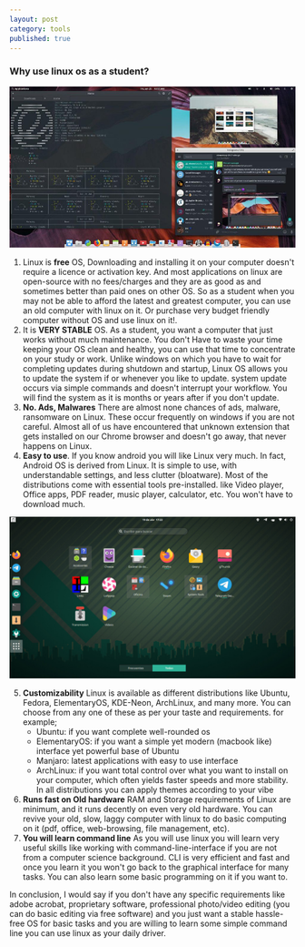 ```yaml
---
layout: post
category: tools
published: true
---
```


### Why use linux os as a student?

![Forbes-elementaryOS-image](/assets/images/forbes-elementary.jpg)

1. Linux is **free** OS, Downloading and installing it on your computer doesn't require a licence or activation key. And most applications on linux are open-source with no fees/charges and they are as good as and sometimes better than paid ones on other OS.
So as a student when you may not be able to afford the latest and greatest computer,  you can use an old computer with linux on it. Or purchase very budget friendly computer without OS and use linux on it!.
2. It is **VERY STABLE** OS. As a student, you want a computer that just works without much maintenance. You don't Have to waste your time keeping your OS clean and healthy, you can use that time to concentrate on your study or work. Unlike windows on which you have to wait for completing updates during shutdown and startup, Linux OS allows you to update the system if or whenever you like to update. system update occurs via simple commands and doesn't interrupt your workflow. You will find the system as it is months or years after if you don't update.
3. **No. Ads, Malwares** There are almost none chances of ads, malware, ransomware on Linux. These occur frequently on windows if you are not careful. Almost all of us have encountered that unknown extension that gets installed on our Chrome browser and doesn't go away, that never happens on Linux.
4. **Easy to use**. If you know android you will like Linux very much. In fact, Android OS is derived from Linux. It is simple to use, with understandable settings, and less clutter (bloatware). Most of the distributions come with essential tools pre-installed. like Video player, Office apps, PDF reader, music player, calculator, etc. You won't have to download much.

![some-manjaro-menuscreen](/assets/images/linux-sample.jpg)

5. **Customizability** Linux is available as different distributions like Ubuntu, Fedora, ElementaryOS, KDE-Neon, ArchLinux, and many more. You can choose from any one of these as per your taste and requirements. for example;
    - Ubuntu: if you want complete well-rounded os
    - ElementaryOS: if you want a simple yet modern (macbook like) interface yet powerful base of Ubuntu
    - Manjaro: latest applications with easy to use interface
    - ArchLinux: if you want total control over what you want to install on your computer, which often yields faster speeds and more stability.
In all distributions you can apply themes according to your vibe
6. **Runs fast on Old hardware** RAM and Storage requirements of Linux are minimum, and it runs decently on even very old hardware. You can revive your old, slow, laggy computer with linux to do basic computing on it (pdf, office, web-browsing, file management, etc).
7. **You will learn command line** As you will use linux you will learn very useful skills like working with command-line-interface if you are not from a computer science background. CLI is very efficient and fast and once you learn it you won't go back to the graphical interface for many tasks. You can also learn some basic programming on it if you want to.

In conclusion, I would say if you don't have any specific requirements like adobe acrobat, proprietary software, professional photo/video editing (you can do basic editing via free software) and you just want a stable hassle-free OS for basic tasks and you are willing to learn some simple command line you can use linux as your daily driver.
